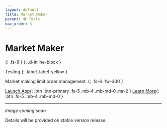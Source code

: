 ```yaml
---
layout: default
title: Market Maker
parent: 🛠️ Tools
nav_order: 3
---
```


# Market Maker
{: .fs-9 }
{: .d-inline-block }

Testing
{: .label .label-yellow }

Market making limit order management.
{: .fs-6 .fw-300 }


[Launch App](https://app.octo.fi){: .btn .btn-primary .fs-5 .mb-4 .mb-md-0 .mr-2 } [Learn More](/docs/account){: .btn .fs-5 .mb-4 .mb-md-0 }

---

*Image coming soon*

Details will be provided on stable version release.
